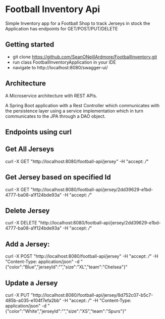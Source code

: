 # Football Inventory Api
Simple Inventory app for a Football Shop to track Jerseys in stock 
the Application has endpoints for GET/POST/PUT/DELETE 

## Getting started
* git clone https://github.com/SeanONeillArdmore/FootballInventory.git
* run class FootballInventoryApplication in your IDE
* navigate to http://localhost:8080/swagger-ui/

##  Architecture
A Microservice architecture with REST APIs.

A Spring Boot application with a Rest Controller which communicates with 
the persistence layer using a service implementation which in turn communicates 
to the JPA through a DAO object.

## Endpoints  using curl

## Get All Jerseys
curl -X GET "http://localhost:8080/football-api/jersey" -H "accept: */*"

## Get Jersey based on specified Id
curl -X GET "http://localhost:8080/football-api/jersey/2dd39629-e1bd-4777-ba08-a1f124bde93a" -H "accept: */*"

## Delete Jersey 
curl -X DELETE "http://localhost:8080/football-api/jersey/2dd39629-e1bd-4777-ba08-a1f124bde93a" -H "accept: */*"

## Add a Jersey:
curl -X POST "http://localhost:8080/football-api/jersey" -H "accept: */*" -H "Content-Type: application/json" -d "{\"color\":\"Blue\",\"jerseyId\":\"\",\"size\":\"XL\",\"team\":\"Chelsea\"}"

## Update a Jersey
curl -X PUT "http://localhost:8080/football-api/jersey/8d752c07-b5c7-485b-a035-e104f7efa2bb" -H "accept: */*" -H "Content-Type: application/json" -d "{\"color\":\"White\",\"jerseyId\":\"\",\"size\":\"XS\",\"team\":\"Spurs\"}"



